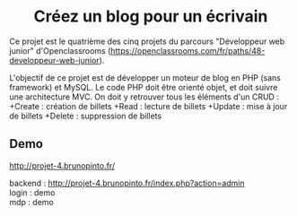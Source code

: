 <h1 align="center">Créez un blog pour un écrivain</h1>

Ce projet est le quatrième des cinq projets du parcours "Développeur web junior" d'Openclassrooms (https://openclassrooms.com/fr/paths/48-developpeur-web-junior).

L'objectif de ce projet est de développer un moteur de blog en PHP (sans framework) et MySQL. Le code PHP doit être orienté objet, et doit suivre une architecture MVC. On doit y retrouver tous les éléments d'un CRUD :
+Create : création de billets
+Read : lecture de billets
+Update : mise à jour de billets
+Delete : suppression de billets

## Demo

http://projet-4.brunopinto.fr/ <br >

backend : http://projet-4.brunopinto.fr/index.php?action=admin <br >
login : demo <br >
mdp : demo
